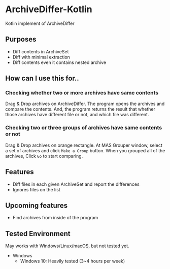 ArchiveDiffer-Kotlin
====

Kotlin implement of ArchiveDiffer

## Purposes

* Diff contents in ArchiveSet
* Diff with minimal extraction
* Diff contents even it contains nested archive

## How can I use this for..

### Checking whether two or more archives have same contents

Drag & Drop archives on ArchiveDiffer.
The program opens the archives and compare the contents.
And, the program returns the result that whether those archives have different file or not, and which file was different.

### Checking two or three groups of archives have same contents or not

Drag & Drop archives on orange rectangle.
At MAS Grouper window, select a set of archives and click `Make a Group` button.
When you grouped all of the archives, Click `Go` to start comparing.

## Features

* Diff files in each given ArchiveSet and report the differences
* Ignores files on the list

## Upcoming features

* Find archives from inside of the program

## Tested Environment

May works with Windows/Linux/macOS, but not tested yet.

* Windows
  * Windows 10: Heavily tested (3~4 hours per week)
 
